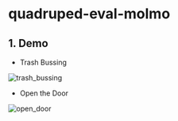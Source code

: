 # quadruped-eval-molmo

## 1. Demo

- Trash Bussing

![trash_bussing](./images/trash_bussing.gif)

- Open the Door

![open_door](./images/open_door.gif)
